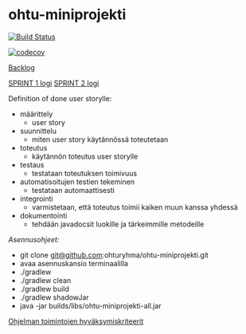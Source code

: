 # ohtu-miniprojekti
[![Build Status](https://travis-ci.org/ohturyhma/ohtu-miniprojekti.svg?branch=master)](https://travis-ci.org/ohturyhma/ohtu-miniprojekti)

[![codecov](https://codecov.io/gh/ohturyhma/ohtu-miniprojekti/branch/master/graph/badge.svg)](https://codecov.io/gh/ohturyhma/ohtu-miniprojekti)

[Backlog](https://docs.google.com/spreadsheets/d/1HErjSsQnRIdeJig6_m6VVYU6QJPHm2j8OfY310DhqNg/edit?usp=sharing)

[SPRINT 1 logi](https://docs.google.com/spreadsheets/d/1HErjSsQnRIdeJig6_m6VVYU6QJPHm2j8OfY310DhqNg/edit#gid=0)
[SPRINT 2 logi](https://docs.google.com/spreadsheets/d/1HErjSsQnRIdeJig6_m6VVYU6QJPHm2j8OfY310DhqNg/edit#gid=8)


Definition of done user storylle:
* määrittely
  - user story
* suunnittelu
  - miten user story käytännössä toteutetaan
* toteutus
  - käytännön toteutus user storylle
* testaus
  - testataan toteutuksen toimivuus
* automatisoitujen testien tekeminen
  - testataan automaattisesti
* integrointi
  - varmistetaan, että toteutus toimii kaiken muun kanssa yhdessä
* dokumentointi
  - tehdään javadocsit luokille ja tärkeimmille metodeille


_Asennusohjeet:_

* git clone git@github.com:ohturyhma/ohtu-miniprojekti.git
* avaa asennuskansio terminaalilla
* ./gradlew
* ./gradlew clean
* ./gradlew build
* ./gradlew shadowJar
* java -jar builds/libs/ohtu-miniprojekti-all.jar

[Ohjelman toimintojen hyväksymiskriteerit](https://github.com/ohturyhma/ohtu-miniprojekti/blob/master/toimintojenkriteerit.md)
